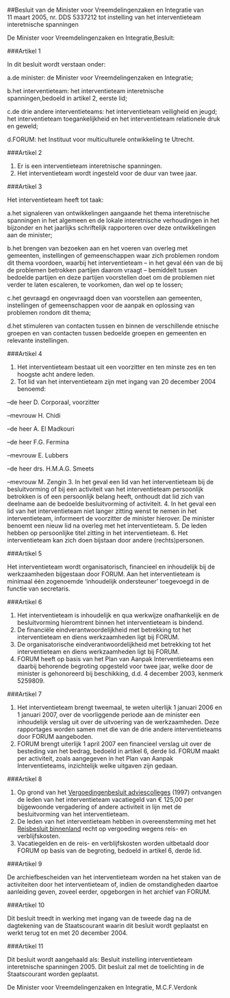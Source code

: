 <meta http-equiv='Content-Type' content='text/html; charset=utf-8' />

##Besluit van de Minister voor Vreemdelingenzaken en Integratie van 11 maart 2005, nr. DDS 5337212 tot instelling van het interventieteam interetnische spanningen

De Minister voor Vreemdelingenzaken en Integratie,Besluit:

###Artikel 1 

In dit besluit wordt verstaan onder:

a.de minister: de Minister voor Vreemdelingenzaken en Integratie;

b.het interventieteam: het interventieteam interetnische spanningen,bedoeld in artikel 2, eerste lid;

c.de drie andere interventieteams: het interventieteam veiligheid en jeugd; het interventieteam toegankelijkheid en het interventieteam relationele druk en geweld;

d.FORUM: het Instituut voor multiculturele ontwikkeling te Utrecht.

###Artikel 2 

1. Er is een interventieteam interetnische spanningen.
2. Het interventieteam wordt ingesteld voor de duur van twee jaar.

###Artikel 3 

Het interventieteam heeft tot taak:

a.het signaleren van ontwikkelingen aangaande het thema interetnische spanningen in het algemeen en de lokale interetnische verhoudingen in het bijzonder en het jaarlijks schriftelijk rapporteren over deze ontwikkelingen aan de minister;

b.het brengen van bezoeken aan en het voeren van overleg met gemeenten, instellingen of gemeenschappen waar zich problemen rondom dit thema voordoen, waarbij het interventieteam – in het geval één van de bij de problemen betrokken partijen daarom vraagt – bemiddelt tussen bedoelde partijen en deze partijen voorstellen doet om de problemen niet verder te laten escaleren, te voorkomen, dan wel op te lossen;

c.het gevraagd en ongevraagd doen van voorstellen aan gemeenten, instellingen of gemeenschappen voor de aanpak en oplossing van problemen rondom dit thema;

d.het stimuleren van contacten tussen en binnen de verschillende etnische groepen en van contacten tussen bedoelde groepen en gemeenten en relevante instellingen.

###Artikel 4 

1. Het interventieteam bestaat uit een voorzitter en ten minste zes en ten hoogste acht andere leden.
2. Tot lid van het interventieteam zijn met ingang van 20 december 2004 benoemd:

–de heer D. Corporaal, voorzitter

–mevrouw H. Chidi

–de heer A. El Madkouri

–de heer F.G. Fermina

–mevrouw E. Lubbers

–de heer drs. H.M.A.G. Smeets

–mevrouw M. Zengin
3. In het geval een lid van het interventieteam bij de besluitvorming of bij een activiteit van het interventieteam persoonlijk betrokken is of een persoonlijk belang heeft, onthoudt dat lid zich van deelname aan de bedoelde besluitvorming of activiteit.
4. In het geval een lid van het interventieteam niet langer zitting wenst te nemen in het interventieteam, informeert de voorzitter de minister hierover. De minister benoemt een nieuw lid na overleg met het interventieteam.
5. De leden hebben op persoonlijke titel zitting in het interventieteam.
6. Het interventieteam kan zich doen bijstaan door andere (rechts)personen.

###Artikel 5 

Het interventieteam wordt organisatorisch, financieel en inhoudelijk bij de werkzaamheden bijgestaan door FORUM. Aan het interventieteam is minimaal één zogenoemde ‘inhoudelijk ondersteuner’ toegevoegd in de functie van secretaris.

###Artikel 6 

1. Het interventieteam is inhoudelijk en qua werkwijze onafhankelijk en de besluitvorming hieromtrent binnen het interventieteam is bindend.
2. De financiële eindverantwoordelijkheid met betrekking tot het interventieteam en diens werkzaamheden ligt bij FORUM.
3. De organisatorische eindverantwoordelijkheid met betrekking tot het interventieteam en diens werkzaamheden ligt bij FORUM.
4. FORUM heeft op basis van het Plan van Aanpak Interventieteams een daarbij behorende begroting opgesteld voor twee jaar, welke door de minister is gehonoreerd bij beschikking, d.d. 4 december 2003, kenmerk 5259809.

###Artikel 7 

1. Het interventieteam brengt tweemaal, te weten uiterlijk 1 januari 2006 en 1 januari 2007, over de voorliggende periode aan de minister een inhoudelijk verslag uit over de uitvoering van de werkzaamheden. Deze rapportages worden samen met die van de drie andere interventieteams door FORUM aangeboden.
2. FORUM brengt uiterlijk 1 april 2007 een financieel verslag uit over de besteding van het bedrag, bedoeld in artikel 6, derde lid. FORUM maakt per activiteit, zoals aangegeven in het Plan van Aanpak Interventieteams, inzichtelijk welke uitgaven zijn gedaan.

###Artikel 8 

1. Op grond van het [Vergoedingenbesluit adviescolleges](../../../../../../../../AMvB/vergoedingenbesluit/adviescolleges/BWBR0008353/README.md) (1997) ontvangen de leden van het interventieteam vacatiegeld van € 125,00 per bijgewoonde vergadering of andere activiteit in lijn met de besluitvorming van het interventieteam.
2. De leden van het interventieteam hebben in overeenstemming met het [Reisbesluit binnenland](../../../../../../../../AMvB/reisbesluit/binnenland/BWBR0005889/README.md) recht op vergoeding wegens reis- en verblijfskosten.
3. Vacatiegelden en de reis- en verblijfskosten worden uitbetaald door FORUM op basis van de begroting, bedoeld in artikel 6, derde lid.

###Artikel 9 

De archiefbescheiden van het interventieteam worden na het staken van de activiteiten door het interventieteam of, indien de omstandigheden daartoe aanleiding geven, zoveel eerder, opgeborgen in het archief van FORUM.

###Artikel 10 

Dit besluit treedt in werking met ingang van de tweede dag na de dagtekening van de Staatscourant waarin dit besluit wordt geplaatst en werkt terug tot en met 20 december 2004.

###Artikel 11 

Dit besluit wordt aangehaald als: Besluit instelling interventieteam interetnische spanningen 2005.
Dit besluit zal met de toelichting in de Staatscourant worden geplaatst.

De 
Minister voor Vreemdelingenzaken en Integratie, 
M.C.F.Verdonk
